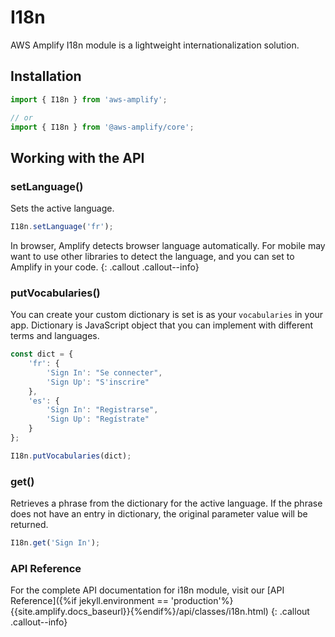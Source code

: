 --- 
---
# I18n

AWS Amplify I18n module is a lightweight internationalization solution.

## Installation

```js
import { I18n } from 'aws-amplify';

// or 
import { I18n } from '@aws-amplify/core';
```

## Working with the API

### setLanguage()

Sets the active language.

```js
I18n.setLanguage('fr');
```

In browser, Amplify detects browser language automatically. For mobile may want to use other libraries to detect the language, and you can set to Amplify in your code.
{: .callout .callout--info}

### putVocabularies()

You can create your custom dictionary is set is as your `vocabularies` in your app. Dictionary is JavaScript object that you can implement with different terms and languages.

```js
const dict = {
    'fr': {
        'Sign In': "Se connecter",
        'Sign Up': "S'inscrire"
    },
    'es': {
        'Sign In': "Registrarse",
        'Sign Up': "Regístrate"
    }
};

I18n.putVocabularies(dict);
```

### get()

Retrieves a phrase from the dictionary for the active language. If the phrase does not have an entry in dictionary, the original parameter value will be returned.

```js
I18n.get('Sign In');
```

### API Reference

For the complete API documentation for i18n module, visit our [API Reference]({%if jekyll.environment == 'production'%}{{site.amplify.docs_baseurl}}{%endif%}/api/classes/i18n.html)
{: .callout .callout--info}
